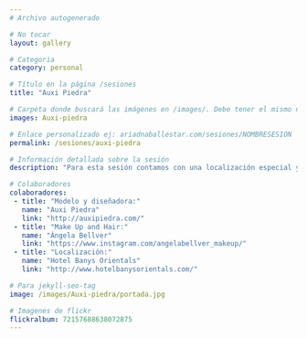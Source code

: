 ```yaml
---
# Archivo autogenerado

# No tocar
layout: gallery

# Categoria
category: personal

# Título en la página /sesiones
title: "Auxi Piedra"

# Carpeta donde buscará las imágenes en /images/. Debe tener el mismo nombre y sin espacios
images: Auxi-piedra

# Enlace personalizado ej: ariadnaballestar.com/sesiones/NOMBRESESION
permalink: /sesiones/auxi-piedra

# Información detallada sobre la sesión
description: "Para esta sesión contamos con una localización especial y preciosa: Un hotel en pleno centro de Barcelona. Se portaron genial con nosotras y nos cuidaron mucho. También contamos con una colección de una maravillosa diseñadora, Auxi y con una maquilladora súper profesional. Estoy encantada de haber podido contar con ellas y espero repetir alguna vez"

# Colaboradores
colaboradores:
 - title: "Modelo y diseñadora:"
   name: "Auxi Piedra"
   link: "http://auxipiedra.com/"
 - title: "Make Up and Hair:"
   name: "Àngela Bellver"
   link: "https://www.instagram.com/angelabellver_makeup/"
 - title: "Localización:"
   name: "Hotel Banys Orientals"
   link: "http://www.hotelbanysorientals.com/"

# Para jekyll-seo-tag
image: /images/Auxi-piedra/portada.jpg

# Imagenes de flickr
flickralbum: 72157688638072875
---
```

